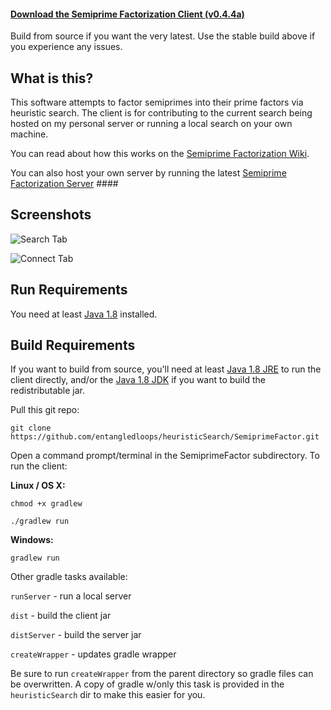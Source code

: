 #### [Download the Semiprime Factorization Client (v0.4.4a)](https://github.com/entangledloops/heuristicSearch/blob/master/SemiprimeFactor/SemiprimeClient.jar?raw=true) ####

Build from source if you want the very latest. Use the stable build above if you experience any issues.

## What is this? ##

This software attempts to factor semiprimes into their prime factors via heuristic search. The client is for contributing to the current search being hosted on my personal server or running a local search on your own machine.

You can read about how this works on the [Semiprime Factorization Wiki](https://github.com/entangledloops/heuristicSearch/wiki/Semiprime-Factorization).

You can also host your own server by running the latest [Semiprime Factorization Server](https://github.com/entangledloops/heuristicSearch/blob/master/SemiprimeFactor/SemiprimeServer.jar?raw=true) ####

## Screenshots ##

![Search Tab](http://www.entangledloops.com/img/semiprime/search-0.4.4a.png)

![Connect Tab](http://www.entangledloops.com/img/semiprime/connect-0.4.4a.png)

## Run Requirements ##

You need at least [Java 1.8](https://www.java.com/en/download/) installed.

## Build Requirements ##

If you want to build from source, you'll need at least [Java 1.8 JRE](http://www.oracle.com/technetwork/java/javase/downloads/jre8-downloads-2133155.html) to run the client directly, and/or the [Java 1.8 JDK](http://www.oracle.com/technetwork/java/javase/downloads/jdk8-downloads-2133151.html) if you want to build the redistributable jar.

Pull this git repo:

`git clone https://github.com/entangledloops/heuristicSearch/SemiprimeFactor.git`

Open a command prompt/terminal in the SemiprimeFactor subdirectory.
To run the client:

**Linux / OS X:**

`chmod +x gradlew`

`./gradlew run`

**Windows:**

`gradlew run`

Other gradle tasks available:

`runServer` - run a local server

`dist` - build the client jar

`distServer` - build the server jar

`createWrapper` - updates gradle wrapper 

Be sure to run `createWrapper` from the parent directory so gradle files can be overwritten. A copy of gradle w/only this task is provided in the `heuristicSearch` dir to make this easier for you.
